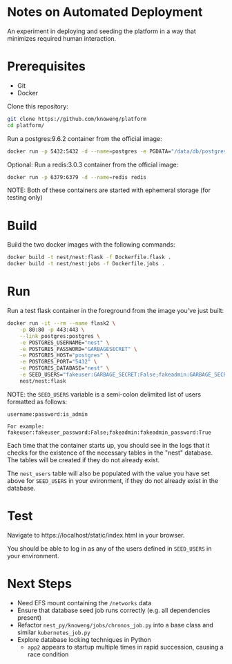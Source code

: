 # Notes on Automated Deployment
An experiment in deploying and seeding the platform in a way that minimizes required human interaction.

# Prerequisites
* Git
* Docker

Clone this repository:
```bash
git clone https://github.com/knoweng/platform
cd platform/
```

Run a postgres:9.6.2 container from the official image:
```bash
docker run -p 5432:5432 -d --name=postgres -e PGDATA="/data/db/postgres" -e POSTGRES_USER="nest" -e POSTGRES_PASSWORD="GARBAGESECRET" postgres:9.6.2
```

Optional: Run a redis:3.0.3 container from the official image:
```bash
docker run -p 6379:6379 -d --name=redis redis
```

NOTE: Both of these containers are started with ephemeral storage (for testing only)

# Build
Build the two docker images with the following commands:
```bash
docker build -t nest/nest:flask -f Dockerfile.flask .
docker build -t nest/nest:jobs -f Dockerfile.jobs .
```

# Run
Run a test flask container in the foreground from the image you've just built:
```bash
docker run -it --rm --name flask2 \
    -p 80:80 -p 443:443 \
    --link postgres:postgres \
    -e POSTGRES_USERNAME="nest" \
    -e POSTGRES_PASSWORD="GARBAGESECRET" \
    -e POSTGRES_HOST="postgres" \
    -e POSTGRES_PORT="5432" \
    -e POSTGRES_DATABASE="nest" \
    -e SEED_USERS="fakeuser:GARBAGE_SECRET:False;fakeadmin:GARBAGE_SECRET:True" \
    nest/nest:flask
```
NOTE: the `SEED_USERS` variable is a semi-colon delimited list of users formatted as follows:
```
username:password:is_admin

For example:
fakeuser:fakeuser_password:False;fakeadmin:fakeadmin_password:True
```

Each time that the container starts up, you should see in the logs that it checks for the existence of the necessary tables in the "nest" database. The tables will be created if they do not already exist.

The `nest_users` table will also be populated with the value you have set above for `SEED_USERS` in your evironment, if they do not already exist in the database.

# Test
Navigate to https://localhost/static/index.html in your browser.

You should be able to log in as any of the users defined in `SEED_USERS` in your environment.

# Next Steps
* Need EFS mount containing the `/networks` data
* Ensure that database seed job runs correctly (e.g. all dependencies present)
* Refactor `nest_py/knoweng/jobs/chronos_job.py` into a base class and similar `kubernetes_job.py`
* Explore database locking techniques in Python
    * `app2` appears to startup multiple times in rapid succession, causing a race condition
